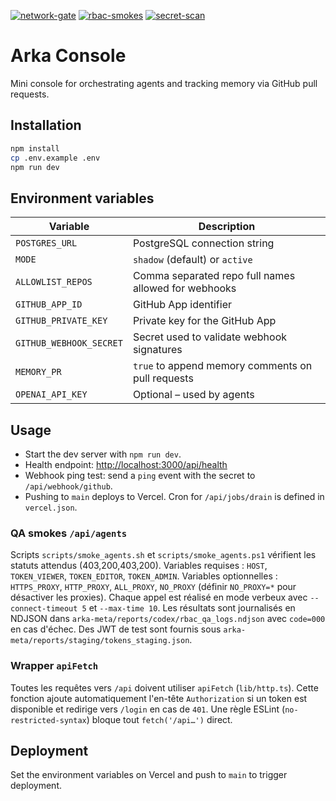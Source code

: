 [![network-gate](https://github.com/arka-squad/arka-labs/actions/workflows/network-gate.yml/badge.svg?branch=main)](https://github.com/arka-squad/arka-labs/actions/workflows/network-gate.yml)
[![rbac-smokes](https://github.com/arka-squad/arka-labs/actions/workflows/rbac-smokes.yml/badge.svg?branch=main)](https://github.com/arka-squad/arka-labs/actions/workflows/rbac-smokes.yml)
[![secret-scan](https://github.com/arka-squad/arka-labs/actions/workflows/secret-scan.yml/badge.svg?branch=main)](https://github.com/arka-squad/arka-labs/actions/workflows/secret-scan.yml)


# Arka Console

Mini console for orchestrating agents and tracking memory via GitHub pull requests.

## Installation

```bash
npm install
cp .env.example .env
npm run dev
```

## Environment variables

| Variable | Description |
| --- | --- |
| `POSTGRES_URL` | PostgreSQL connection string |
| `MODE` | `shadow` (default) or `active` |
| `ALLOWLIST_REPOS` | Comma separated repo full names allowed for webhooks |
| `GITHUB_APP_ID` | GitHub App identifier |
| `GITHUB_PRIVATE_KEY` | Private key for the GitHub App |
| `GITHUB_WEBHOOK_SECRET` | Secret used to validate webhook signatures |
| `MEMORY_PR` | `true` to append memory comments on pull requests |
| `OPENAI_API_KEY` | Optional – used by agents |

## Usage

- Start the dev server with `npm run dev`.
- Health endpoint: [http://localhost:3000/api/health](http://localhost:3000/api/health)
- Webhook ping test: send a `ping` event with the secret to `/api/webhook/github`.
- Pushing to `main` deploys to Vercel. Cron for `/api/jobs/drain` is defined in `vercel.json`.

### QA smokes `/api/agents`

Scripts `scripts/smoke_agents.sh` et `scripts/smoke_agents.ps1` vérifient les statuts attendus (403,200,403,200).
Variables requises : `HOST`, `TOKEN_VIEWER`, `TOKEN_EDITOR`, `TOKEN_ADMIN`.
Variables optionnelles : `HTTPS_PROXY`, `HTTP_PROXY`, `ALL_PROXY`, `NO_PROXY` (définir `NO_PROXY=*` pour désactiver les proxies).
Chaque appel est réalisé en mode verbeux avec `--connect-timeout 5` et `--max-time 10`.
Les résultats sont journalisés en NDJSON dans `arka-meta/reports/codex/rbac_qa_logs.ndjson` avec `code=000` en cas d'échec.
Des JWT de test sont fournis sous `arka-meta/reports/staging/tokens_staging.json`.

### Wrapper `apiFetch`

Toutes les requêtes vers `/api` doivent utiliser `apiFetch` (`lib/http.ts`).
Cette fonction ajoute automatiquement l'en-tête `Authorization` si un token est disponible et redirige vers `/login` en cas de `401`.
Une règle ESLint (`no-restricted-syntax`) bloque tout `fetch('/api…')` direct.

## Deployment

Set the environment variables on Vercel and push to `main` to trigger deployment.

